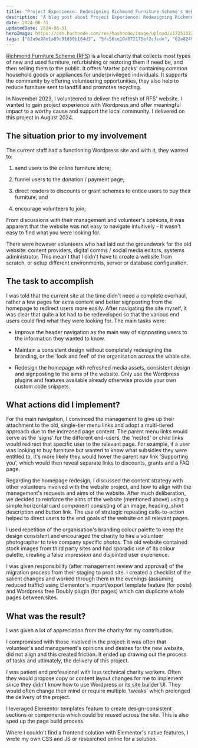 ```yaml
---
title: "Project Experience: Redesigning Richmond Furniture Scheme's Website"
description: "A blog post about Project Experience: Redesigning Richmond Furniture Scheme's Website"
date: 2024-08-31
updatedDate: 2024-08-31
heroImage: https://cdn.hashnode.com/res/hashnode/image/upload/v1725132232231/2c60e22a-464c-4947-a39c-967d8ac48419.png
tags: ["62a9e98e1a89c91850b184d3", "5fc56ce10a072175ef2cfcde", "62a824974754a2eb1e0aa42e", "587dbc32d40f782e50cf92e0", "56744721958ef13879b94beb"]
---
```


[Richmond Furniture Scheme (RFS)](https://www.rfsonline.co.uk/) is a local charity that collects most types of new and used furniture, refurbishing or restoring them if need be, and then selling them to the public. It offers 'starter packs' containing common household goods or appliances for underprivileged individuals. It supports the community by offering volunteering opportunities, they also help to reduce furniture sent to landfill and promotes recycling.

In November 2023, I volunteered to deliver the refresh of RFS' website. I wanted to gain project experience with Wordpress and offer meaningful impact to a worthy cause and support the local community. I delivered on this project in August 2024.

## The situation prior to my involvement

The current staff had a functioning Wordpress site and with it, they wanted to:

1. send users to the online furniture store;
    
2. funnel users to the donation / payment page;
    
3. direct readers to discounts or grant schemes to entice users to buy their furniture; and
    
4. encourage volunteers to join;
    

From discussions with their management and volunteer's opinions, it was apparent that the website was not easy to navigate intuitively - it wasn't easy to find what you were looking for.

There were however volunteers who had laid out the groundwork for the old website: content providers, digital comms / social media editors, systems administrator. This mean't that I didn't have to create a website from scratch, or setup different environments, server or database configuration.

## The task to accomplish

I was told that the current site at the time didn't need a complete overhaul, rather a few pages for extra content and better signposting from the homepage to redirect users more easily. After navigating the site myself, it was clear that quite a lot had to be redeveloped so that the various end users could find what they were looking for. The main tasks were:

* Improve the header navigation as the main way of signposting users to the information they wanted to know.
    
* Maintain a consistent design without completely redesigning the branding, or the 'look and feel' of the organisation across the whole site.
    
* Redesign the homepage with refreshed media assets, consistent design and signposting to the aims of the website. Only use the Wordpress plugins and features available already otherwise provide your own custom code snippets.
    

## What actions did I implement?

For the main navigation, I convinced the management to give up their attachment to the old, single-tier menu links and adopt a multi-tiered approach due to the increased page content. The parent menu links would serve as the 'signs' for the different end-users, the 'nested' or child links would redirect that specific user to the relevant page. For example, if a user was looking to buy furniture but wanted to know what subsidies they were entitled to, it's more likely they would hover the parent nav link 'Supporting you', which would then reveal separate links to discounts, grants and a FAQ page.

Regarding the homepage redesign, I discussed the content strategy with other volunteers involved with the website project, and how to align with the management's requests and aims of the website. After much deliberation, we decided to reinforce the aims of the website (mentioned above) using a simple horizontal card component consisting of an image, heading, short description and button link. The use of strategic repeating calls-to-action helped to direct users to the end goals of the website on all relevant pages.

I used repetition of the organisation's branding colour palette to keep the design consistent and encouraged the charity to hire a volunteer photographer to take company specific photos. The old website contained stock images from third party sites and had sporadic use of its colour palette, creating a false impression and disjointed user experience.

I was given responsibility (after management review and approval) of the migration process from their staging to prod site. I created a checklist of the salient changes and worked through them in the evenings (assuming reduced traffic) using Elementor's import/export template feature (for posts) and Wordpress free Doubly plugin (for pages) which can duplicate whole pages between sites.

## What was the result?

I was given a lot of appreciation from the charity for my contribution.

I compromised with those involved in the project: it was often that volunteer's and management's opinions and desires for the new website, did not align and this created friction. It ended up drawing out the process of tasks and ultimately, the delivery of this project.

I was patient and professional with less technical charity workers. Often they would propose copy or content layout changes for me to implement since they didn't know how to use Wordpress or its site builder UI. They would often change their mind or require multiple 'tweaks' which prolonged the delivery of the project.

I leveraged Elementor templates feature to create design-consistent sections or components which could be reused across the site. This is also sped up the page build process.

Where I couldn't find a frontend solution with Elementor's native features, I wrote my own CSS and JS or researched online for a solution.